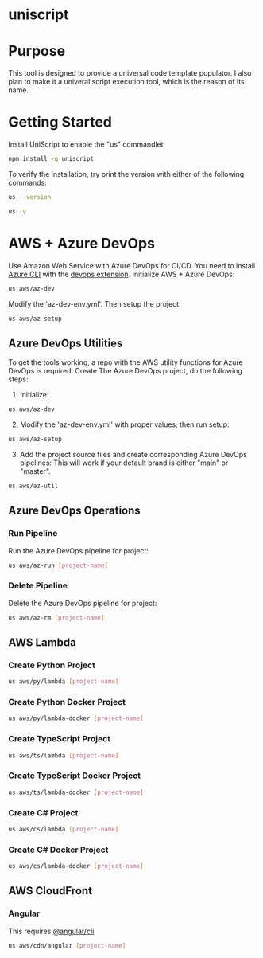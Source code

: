 # uniscript

# Purpose
This tool is designed to provide a universal code template populator.
I also plan to make it a univeral script execution tool, which is the reason of its name.

# Getting Started
Install UniScript to enable the "us" commandlet
```bash
npm install -g uniscript
```
To verify the installation, try print the version with either of the following commands:
```bash
us --version
```
```bash
us -v
```

# AWS + Azure DevOps
Use Amazon Web Service with Azure DevOps for CI/CD.
You need to install [Azure CLI](https://docs.microsoft.com/en-us/cli/azure/install-azure-cli) with the [devops extension](https://docs.microsoft.com/en-us/azure/devops/cli/?view=azure-devops).
Initialize AWS + Azure DevOps:
```bash
us aws/az-dev
```
Modify the 'az-dev-env.yml'.
Then setup the project:
```bash
us aws/az-setup
```
## Azure DevOps Utilities
To get the tools working, a repo with the AWS utility functions for Azure DevOps is required.
Create The Azure DevOps project, do the following steps:
1) Initialize:
```bash
us aws/az-dev
```
2) Modify the 'az-dev-env.yml' with proper values, then run setup:
```bash
us aws/az-setup
```
3) Add the project source files and create corresponding Azure DevOps pipelines:
This will work if your default brand is either "main" or "master".
```bash
us aws/az-util
```
## Azure DevOps Operations
### Run Pipeline
Run the Azure DevOps pipeline for project:
```bash
us aws/az-run [project-name]
```
### Delete Pipeline
Delete the Azure DevOps pipeline for project:
```bash
us aws/az-rm [project-name]
```
## AWS Lambda
### Create Python Project
```bash
us aws/py/lambda [project-name]
```
### Create Python Docker Project
```bash
us aws/py/lambda-docker [project-name]
```
### Create TypeScript Project
```bash
us aws/ts/lambda [project-name]
```
### Create TypeScript Docker Project
```bash
us aws/ts/lambda-docker [project-name]
```
### Create C# Project
```bash
us aws/cs/lambda [project-name]
```
### Create C# Docker Project
```bash
us aws/cs/lambda-docker [project-name]
```
## AWS CloudFront
### Angular
This requires [@angular/cli](https://www.npmjs.com/package/@angular/cli)
```bash
us aws/cdn/angular [project-name]
```